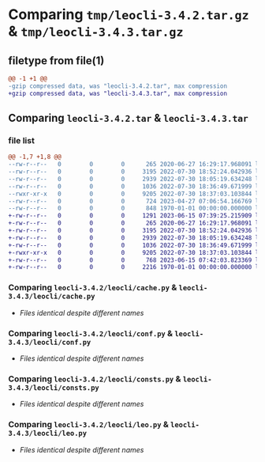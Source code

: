 # Comparing `tmp/leocli-3.4.2.tar.gz` & `tmp/leocli-3.4.3.tar.gz`

## filetype from file(1)

```diff
@@ -1 +1 @@
-gzip compressed data, was "leocli-3.4.2.tar", max compression
+gzip compressed data, was "leocli-3.4.3.tar", max compression
```

## Comparing `leocli-3.4.2.tar` & `leocli-3.4.3.tar`

### file list

```diff
@@ -1,7 +1,8 @@
--rw-r--r--   0        0        0      265 2020-06-27 16:29:17.968091 leocli-3.4.2/leocli/__init__.py
--rw-r--r--   0        0        0     3195 2022-07-30 18:52:24.042936 leocli-3.4.2/leocli/cache.py
--rw-r--r--   0        0        0     2939 2022-07-30 18:05:19.634248 leocli-3.4.2/leocli/conf.py
--rw-r--r--   0        0        0     1036 2022-07-30 18:36:49.671999 leocli-3.4.2/leocli/consts.py
--rwxr-xr-x   0        0        0     9205 2022-07-30 18:37:03.103844 leocli-3.4.2/leocli/leo.py
--rw-r--r--   0        0        0      724 2023-04-27 07:06:54.166769 leocli-3.4.2/pyproject.toml
--rw-r--r--   0        0        0      848 1970-01-01 00:00:00.000000 leocli-3.4.2/PKG-INFO
+-rw-r--r--   0        0        0     1291 2023-06-15 07:39:25.215909 leocli-3.4.3/README.md
+-rw-r--r--   0        0        0      265 2020-06-27 16:29:17.968091 leocli-3.4.3/leocli/__init__.py
+-rw-r--r--   0        0        0     3195 2022-07-30 18:52:24.042936 leocli-3.4.3/leocli/cache.py
+-rw-r--r--   0        0        0     2939 2022-07-30 18:05:19.634248 leocli-3.4.3/leocli/conf.py
+-rw-r--r--   0        0        0     1036 2022-07-30 18:36:49.671999 leocli-3.4.3/leocli/consts.py
+-rwxr-xr-x   0        0        0     9205 2022-07-30 18:37:03.103844 leocli-3.4.3/leocli/leo.py
+-rw-r--r--   0        0        0      768 2023-06-15 07:42:03.823369 leocli-3.4.3/pyproject.toml
+-rw-r--r--   0        0        0     2216 1970-01-01 00:00:00.000000 leocli-3.4.3/PKG-INFO
```

### Comparing `leocli-3.4.2/leocli/cache.py` & `leocli-3.4.3/leocli/cache.py`

 * *Files identical despite different names*

### Comparing `leocli-3.4.2/leocli/conf.py` & `leocli-3.4.3/leocli/conf.py`

 * *Files identical despite different names*

### Comparing `leocli-3.4.2/leocli/consts.py` & `leocli-3.4.3/leocli/consts.py`

 * *Files identical despite different names*

### Comparing `leocli-3.4.2/leocli/leo.py` & `leocli-3.4.3/leocli/leo.py`

 * *Files identical despite different names*

